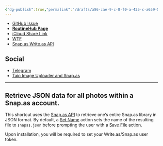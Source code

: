 ```yaml
---
{"dg-publish":true,"permalink":"/drafts/a86-cae-9-c-8-f0-a-435-c-a659-51-e2-ef-92255-c/","dgHomeLink":true,"dgPassFrontmatter":false}
---
```



- [GitHub Issue](https://github.com/extratone/i/issues/182)
- [**RoutineHub Page**](https://routinehub.co/shortcut/11543)
- [iCloud Share Link](https://www.icloud.com/shortcuts/eb591391eb194ef3821465f1a7f64cf9)
- [WTF](https://davidblue.wtf/drafts/A86CAE9C-8F0A-435C-A659-51E2EF92255C.html)
- [Snap.as Write.as API](drafts://open?uuid=BD1C9DBB-3C89-4FD9-AC9F-4D43BF2C7F08)

## Social

- [Telegram](https://t.me/extratone/10990)
- [Taio Image Uploader and Snap.as](drafts://open?uuid=DD9A7373-F763-4B84-853C-6964F4F3B39D)

---

## Retrieve JSON data for all photos within a Snap.as account.

This shortcut uses the [Snap.as API](https://developers.snap.as/docs/api) to retrieve one’s entire Snap.as library in JSON format.  By default, a [Set Name](https://www.matthewcassinelli.com/actions/set-name/) action sets the name of the resulting file to `snapas.json` before prompting the user with a [Save File](https://www.matthewcassinelli.com/actions/save-file/) action.

Upon installation, you will be required to set your Write.as/Snap.as user token.